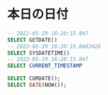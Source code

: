 # 本日の日付

``` SQL : SQL SERVER
-- 2022-05-29 16:20:15.047
SELECT GETDATE()
-- 2022-05-29 16:20:15.0482426
SELECT SYSDATETIME()
-- 2022-05-29 16:20:15.047
SELECT CURRENT_TIMESTAMP
```

``` sql : MARIA DB
SELECT CURDATE();
SELECT DATE(NOW());
```
